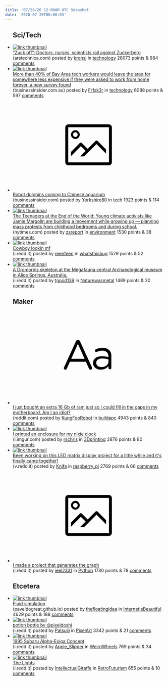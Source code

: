 ```yaml
---
title: '07/26/20 12:00AM UTC Snapshot'
date: '2020-07-26T00:00:03'
---
```

<ul>
<h2>Sci/Tech</h2>

<li><a href='https://arstechnica.com/science/2020/07/zuck-off-doctors-nurses-scientists-rail-against-zuckerberg/'><img src='https://b.thumbs.redditmedia.com/94MgdN5VdDh-gVLou88olndgvlDQgAW3sH_SVLjWBxQ.jpg' alt='link thumbnail'></a><div><div class='linkTitle'><a href='https://arstechnica.com/science/2020/07/zuck-off-doctors-nurses-scientists-rail-against-zuckerberg/'>“Zuck off”: Doctors, nurses, scientists rail against Zuckerberg</a></div>(arstechnica.com) posted by <a href='https://www.reddit.com/user/kronsj'>kronsj</a> in <a href='https://www.reddit.com/r/technology'>technology</a> 28073 points & 984 <a href='https://www.reddit.com/r/technology/comments/hxlcnj/zuck_off_doctors_nurses_scientists_rail_against/'>comments</a></div></li>

<li><a href='https://www.businessinsider.com.au/tech-workers-would-leave-bay-area-permanently-remote-hired-survey-2020-7'><img src='https://b.thumbs.redditmedia.com/MeNhC602qrKYKUHE_rACsQsO5AWwxLHeJi-wcVoPUBM.jpg' alt='link thumbnail'></a><div><div class='linkTitle'><a href='https://www.businessinsider.com.au/tech-workers-would-leave-bay-area-permanently-remote-hired-survey-2020-7'>More than 40% of Bay Area tech workers would leave the area for somewhere less expensive if they were asked to work from home forever, a new survey found</a></div>(businessinsider.com.au) posted by <a href='https://www.reddit.com/user/Fr1sk3r'>Fr1sk3r</a> in <a href='https://www.reddit.com/r/technology'>technology</a> 6088 points & 597 <a href='https://www.reddit.com/r/technology/comments/hxm747/more_than_40_of_bay_area_tech_workers_would_leave/'>comments</a></div></li>

<li><a href='https://www.businessinsider.com/robot-dolphins-coming-to-chinese-aquarium-2020-7'><svg version='1.1' viewBox='-34 -14 104 64' preserveAspectRatio='xMidYMid meet' xmlns='http://www.w3.org/2000/svg' xmlns:xlink='http://www.w3.org/1999/xlink'>
    <title>link thumbnail</title>
    <path d='M32,4H4A2,2,0,0,0,2,6V30a2,2,0,0,0,2,2H32a2,2,0,0,0,2-2V6A2,2,0,0,0,32,4ZM4,30V6H32V30Z'></path>
    <path d='M8.92,14a3,3,0,1,0-3-3A3,3,0,0,0,8.92,14Zm0-4.6A1.6,1.6,0,1,1,7.33,11,1.6,1.6,0,0,1,8.92,9.41Z'></path>
    <path d='M22.78,15.37l-5.4,5.4-4-4a1,1,0,0,0-1.41,0L5.92,22.9v2.83l6.79-6.79L16,22.18l-3.75,3.75H15l8.45-8.45L30,24V21.18l-5.81-5.81A1,1,0,0,0,22.78,15.37Z'></path>
    </svg></a><div><div class='linkTitle'><a href='https://www.businessinsider.com/robot-dolphins-coming-to-chinese-aquarium-2020-7'>Robot dolphins coming to Chinese aquarium</a></div>(businessinsider.com) posted by <a href='https://www.reddit.com/user/Yorkshire80'>Yorkshire80</a> in <a href='https://www.reddit.com/r/tech'>tech</a> 1923 points & 114 <a href='https://www.reddit.com/r/tech/comments/hxhbuy/robot_dolphins_coming_to_chinese_aquarium/'>comments</a></div></li>

<li><a href='https://www.nytimes.com/interactive/2020/07/21/magazine/teenage-activist-climate-change.html'><img src='https://b.thumbs.redditmedia.com/QV1owPhCFK-V0r_qoX9_8mCBWEuhnmOMzp4KBn18gnE.jpg' alt='link thumbnail'></a><div><div class='linkTitle'><a href='https://www.nytimes.com/interactive/2020/07/21/magazine/teenage-activist-climate-change.html'>The Teenagers at the End of the World: Young climate activists like Jamie Margolin are building a movement while growing up — planning mass protests from childhood bedrooms and during school.</a></div>(nytimes.com) posted by <a href='https://www.reddit.com/user/zsreport'>zsreport</a> in <a href='https://www.reddit.com/r/environment'>environment</a> 1530 points & 38 <a href='https://www.reddit.com/r/environment/comments/hxkuy0/the_teenagers_at_the_end_of_the_world_young/'>comments</a></div></li>

<li><a href='https://i.redd.it/w0bi8azaawc51.jpg'><img src='https://b.thumbs.redditmedia.com/CzJYOk8MWQgAa4CtIq7MJL8ap7oYbAcz-duwZBQysos.jpg' alt='link thumbnail'></a><div><div class='linkTitle'><a href='https://i.redd.it/w0bi8azaawc51.jpg'>Cowboy lookin mf</a></div>(i.redd.it) posted by <a href='https://www.reddit.com/user/reenfeen'>reenfeen</a> in <a href='https://www.reddit.com/r/whatsthisbug'>whatsthisbug</a> 1529 points & 52 <a href='https://www.reddit.com/r/whatsthisbug/comments/hxcz3l/cowboy_lookin_mf/'>comments</a></div></li>

<li><a href='https://i.redd.it/sx81ezcv30d51.jpg'><img src='https://a.thumbs.redditmedia.com/TkunaraUFs5iTHTg4lXZXRfnh-f061DQ36vjFj8ub08.jpg' alt='link thumbnail'></a><div><div class='linkTitle'><a href='https://i.redd.it/sx81ezcv30d51.jpg'>A Dromornis skeleton at the Megafauna central Archaeological museum in Alice Springs, Australia.</a></div>(i.redd.it) posted by <a href='https://www.reddit.com/user/tgood139'>tgood139</a> in <a href='https://www.reddit.com/r/Naturewasmetal'>Naturewasmetal</a> 1489 points & 30 <a href='https://www.reddit.com/r/Naturewasmetal/comments/hxmamm/a_dromornis_skeleton_at_the_megafauna_central/'>comments</a></div></li>

<h2>Maker</h2>

<li><a href='https://www.reddit.com/r/buildapc/comments/hxfbg7/i_just_bought_an_extra_16_gb_of_ram_just_so_i/'><svg version='1.1' viewBox='-34 -12 104 64' preserveAspectRatio='xMidYMid slice' xmlns='http://www.w3.org/2000/svg' xmlns:xlink='http://www.w3.org/1999/xlink'>
    <title>text link thumbnail</title>
    <path d='M12.19,8.84a1.45,1.45,0,0,0-1.4-1h-.12a1.46,1.46,0,0,0-1.42,1L1.14,26.56a1.29,1.29,0,0,0-.14.59,1,1,0,0,0,1,1,1.12,1.12,0,0,0,1.08-.77l2.08-4.65h11l2.08,4.59a1.24,1.24,0,0,0,1.12.83,1.08,1.08,0,0,0,1.08-1.08,1.64,1.64,0,0,0-.14-.57ZM6.08,20.71l4.59-10.22,4.6,10.22Z'>
    </path>
    <path d='M32.24,14.78A6.35,6.35,0,0,0,27.6,13.2a11.36,11.36,0,0,0-4.7,1,1,1,0,0,0-.58.89,1,1,0,0,0,.94.92,1.23,1.23,0,0,0,.39-.08,8.87,8.87,0,0,1,3.72-.81c2.7,0,4.28,1.33,4.28,3.92v.5a15.29,15.29,0,0,0-4.42-.61c-3.64,0-6.14,1.61-6.14,4.64v.05c0,2.95,2.7,4.48,5.37,4.48a6.29,6.29,0,0,0,5.19-2.48V26.9a1,1,0,0,0,1,1,1,1,0,0,0,1-1.06V19A5.71,5.71,0,0,0,32.24,14.78Zm-.56,7.7c0,2.28-2.17,3.89-4.81,3.89-1.94,0-3.61-1.06-3.61-2.86v-.06c0-1.8,1.5-3,4.2-3a15.2,15.2,0,0,1,4.22.61Z'>
    </path>
    </svg></a><div><div class='linkTitle'><a href='https://www.reddit.com/r/buildapc/comments/hxfbg7/i_just_bought_an_extra_16_gb_of_ram_just_so_i/'>I just bought an extra 16 Gb of ram just so I could fill in the gaps in my motherboard. Am I an idiot?</a></div>(reddit.com) posted by <a href='https://www.reddit.com/user/KungFooRobot'>KungFooRobot</a> in <a href='https://www.reddit.com/r/buildapc'>buildapc</a> 4943 points & 840 <a href='https://www.reddit.com/r/buildapc/comments/hxfbg7/i_just_bought_an_extra_16_gb_of_ram_just_so_i/'>comments</a></div></li>

<li><a href='https://i.imgur.com/qSMbbgd.jpg'><img src='https://a.thumbs.redditmedia.com/F-WfbmccBkUvMofgId1kEMZwWM06DbqN4zG5C_ceoY8.jpg' alt='link thumbnail'></a><div><div class='linkTitle'><a href='https://i.imgur.com/qSMbbgd.jpg'>I printed an enclosure for my nixie clock</a></div>(i.imgur.com) posted by <a href='https://www.reddit.com/user/rschris'>rschris</a> in <a href='https://www.reddit.com/r/3Dprinting'>3Dprinting</a> 2876 points & 80 <a href='https://www.reddit.com/r/3Dprinting/comments/hxlxei/i_printed_an_enclosure_for_my_nixie_clock/'>comments</a></div></li>

<li><a href='https://v.redd.it/hed5krratzc51'><img src='https://a.thumbs.redditmedia.com/0pP1iLsLf53sromeNugp03GkiMVmt4zu_1kgJRxHAn8.jpg' alt='link thumbnail'></a><div><div class='linkTitle'><a href='https://v.redd.it/hed5krratzc51'>Been working on this LED matrix display project for a little while and it's finally came together!</a></div>(v.redd.it) posted by <a href='https://www.reddit.com/user/Knifa'>Knifa</a> in <a href='https://www.reddit.com/r/raspberry_pi'>raspberry_pi</a> 2769 points & 66 <a href='https://www.reddit.com/r/raspberry_pi/comments/hxlk9c/been_working_on_this_led_matrix_display_project/'>comments</a></div></li>

<li><a href='https://i.redd.it/x8ueald2o0d51.png'><svg version='1.1' viewBox='-34 -14 104 64' preserveAspectRatio='xMidYMid meet' xmlns='http://www.w3.org/2000/svg' xmlns:xlink='http://www.w3.org/1999/xlink'>
    <title>link thumbnail</title>
    <path d='M32,4H4A2,2,0,0,0,2,6V30a2,2,0,0,0,2,2H32a2,2,0,0,0,2-2V6A2,2,0,0,0,32,4ZM4,30V6H32V30Z'></path>
    <path d='M8.92,14a3,3,0,1,0-3-3A3,3,0,0,0,8.92,14Zm0-4.6A1.6,1.6,0,1,1,7.33,11,1.6,1.6,0,0,1,8.92,9.41Z'></path>
    <path d='M22.78,15.37l-5.4,5.4-4-4a1,1,0,0,0-1.41,0L5.92,22.9v2.83l6.79-6.79L16,22.18l-3.75,3.75H15l8.45-8.45L30,24V21.18l-5.81-5.81A1,1,0,0,0,22.78,15.37Z'></path>
    </svg></a><div><div class='linkTitle'><a href='https://i.redd.it/x8ueald2o0d51.png'>I made a project that generates the graph</a></div>(i.redd.it) posted by <a href='https://www.reddit.com/user/jeel2331'>jeel2331</a> in <a href='https://www.reddit.com/r/Python'>Python</a> 1730 points & 78 <a href='https://www.reddit.com/r/Python/comments/hxnyge/i_made_a_project_that_generates_the_graph/'>comments</a></div></li>

<h2>Etcetera</h2>

<li><a href='https://paveldogreat.github.io/WebGL-Fluid-Simulation/'><img src='https://b.thumbs.redditmedia.com/wM2oHLLxqC7PTleW7_7i56TCjIuO0rol6pqtPwObXsE.jpg' alt='link thumbnail'></a><div><div class='linkTitle'><a href='https://paveldogreat.github.io/WebGL-Fluid-Simulation/'>Fluid simulation</a></div>(paveldogreat.github.io) posted by <a href='https://www.reddit.com/user/thefloatingidea'>thefloatingidea</a> in <a href='https://www.reddit.com/r/InternetIsBeautiful'>InternetIsBeautiful</a> 4629 points & 188 <a href='https://www.reddit.com/r/InternetIsBeautiful/comments/hxq21s/fluid_simulation/'>comments</a></div></li>

<li><a href='https://i.redd.it/1hwrr7q7dzc51.png'><img src='https://b.thumbs.redditmedia.com/qYnFiSa-C5P-9kFC5W-kD6W-IK-KvOHKe4ndAsfufUU.jpg' alt='link thumbnail'></a><div><div class='linkTitle'><a href='https://i.redd.it/1hwrr7q7dzc51.png'>potion bottle by @pixeldoshi</a></div>(i.redd.it) posted by <a href='https://www.reddit.com/user/Patsuiii'>Patsuiii</a> in <a href='https://www.reddit.com/r/PixelArt'>PixelArt</a> 3342 points & 21 <a href='https://www.reddit.com/r/PixelArt/comments/hxkkr4/potion_bottle_by_pixeldoshi/'>comments</a></div></li>

<li><a href='https://i.redd.it/bzqozxufnzc51.jpg'><img src='https://b.thumbs.redditmedia.com/CDt-NqYNBJguyNwUfuSknG1ldsFRMBVkJbsPFl9AqqU.jpg' alt='link thumbnail'></a><div><div class='linkTitle'><a href='https://i.redd.it/bzqozxufnzc51.jpg'>1995 Subaru Alpha-Exiga Concept</a></div>(i.redd.it) posted by <a href='https://www.reddit.com/user/Apple_Slipper'>Apple_Slipper</a> in <a href='https://www.reddit.com/r/WeirdWheels'>WeirdWheels</a> 769 points & 34 <a href='https://www.reddit.com/r/WeirdWheels/comments/hxl6zc/1995_subaru_alphaexiga_concept/'>comments</a></div></li>

<li><a href='https://i.redd.it/3wxrc8z3hzc51.jpg'><img src='https://b.thumbs.redditmedia.com/JdXytDLEwseJ9zQFAbyXDK0gmIh0BRT2JPGnco4nHjg.jpg' alt='link thumbnail'></a><div><div class='linkTitle'><a href='https://i.redd.it/3wxrc8z3hzc51.jpg'>The Lights</a></div>(i.redd.it) posted by <a href='https://www.reddit.com/user/IntellectualGiraffe'>IntellectualGiraffe</a> in <a href='https://www.reddit.com/r/RetroFuturism'>RetroFuturism</a> 655 points & 10 <a href='https://www.reddit.com/r/RetroFuturism/comments/hxrkua/the_lights/'>comments</a></div></li>

</ul>
